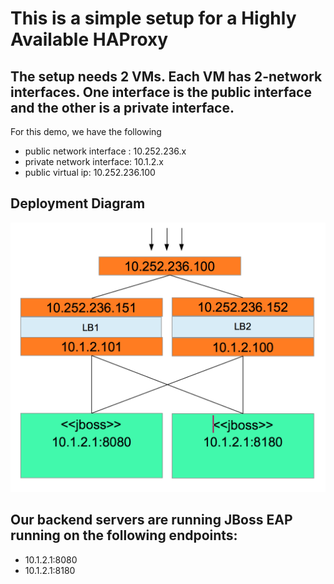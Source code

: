 # This is a simple setup for a Highly Available HAProxy

## The setup needs 2 VMs. Each VM has 2-network interfaces. One interface is the public interface and the other is a private interface.

For this demo, we have the following

- public network interface : 10.252.236.x
- private network interface: 10.1.2.x
- public virtual ip:         10.252.236.100

## Deployment Diagram

![images/haproxy_ansible_setup_image.png](images/haproxy_ansible_setup_image.png)

## Our backend servers are running JBoss EAP running on the following endpoints:

   - 10.1.2.1:8080
   - 10.1.2.1:8180
